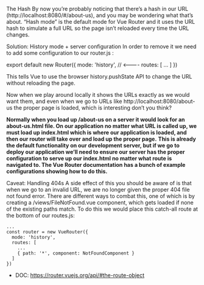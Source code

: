 The Hash
By now you’re probably noticing that there’s a hash in our URL (http://localhost:8080/#/about-us), and you may be wondering what that’s about. “Hash mode” is the default mode for Vue Router and it uses the URL hash to simulate a full URL so the page isn’t reloaded every time the URL changes.

Solution: History mode + server configuration
In order to remove it we need to add some configuration to our router.js :

export default new Router({
      mode: 'history', // <----
      routes: [
       ...
      ]
    })

This tells Vue to use the browser history.pushState API to change the URL without reloading the page.

Now when we play around locally it shows the URLs exactly as we would want them, and even when we go to URLs like http://localhost:8080/about-us the proper page is loaded, which is interesting don’t you think?

**Normally when you load up /about-us on a server it would look for an about-us.html file. On our application no matter what URL is called up, we must load up index.html which is where our application is loaded, and then our router will take over and load up the proper page.**
**This is already the default functionality on our development server, but if we go to deploy our application we’ll need to ensure our server has the proper configuration to serve up our index.html no matter what route is navigated to. The Vue Router documentation has a bunch of example configurations showing how to do this.**

Caveat: Handling 404s
A side effect of this you should be aware of is that when we go to an invalid URL, we are no longer given the proper 404 file not found error. There are different ways to combat this, one of which is by creating a /views/FileNotFound.vue component, which gets loaded if none of the existing paths match. To do this we would place this catch-all route at the bottom of our routes.js:

    ...
    const router = new VueRouter({
      mode: 'history',
      routes: [
        ...
        { path: '*', component: NotFoundComponent }
      ]
    })


- DOC: https://router.vuejs.org/api/#the-route-object